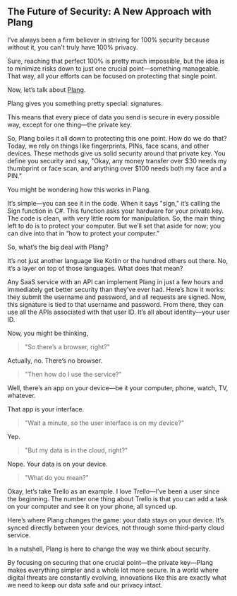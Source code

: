 ## The Future of Security: A New Approach with Plang

I’ve always been a firm believer in striving for 100% security because without it, you can't truly have 100% privacy. 

Sure, reaching that perfect 100% is pretty much impossible, but the idea is to minimize risks down to just one crucial point—something manageable. That way, all your efforts can be focused on protecting that single point.

Now, let’s talk about [Plang](https://plang.is). 

Plang gives you something pretty special: signatures. 

This means that every piece of data you send is secure in every possible way, except for one thing—the private key. 

So, Plang boiles it all down to protecting this one point. How do we do that? Today, we rely on things like fingerprints, PINs, face scans, and other devices. These methods give us solid security around that private key. You define you security and say, "Okay, any money transfer over $30 needs my thumbprint or face scan, and anything over $100 needs both my face and a PIN."

You might be wondering how this works in Plang. 

It’s simple—you can see it in the code. When it says "sign," it’s calling the Sign function in C#. This function asks your hardware for your private key. The code is clean, with very little room for manipulation. So, the main thing left to do is to protect your computer. But we’ll set that aside for now; you can dive into that in “how to protect your computer.”

So, what’s the big deal with Plang? 

It’s not just another language like Kotlin or the hundred others out there. No, it’s a layer on top of those languages. What does that mean? 

Any SaaS service with an API can implement Plang in just a few hours and immediately get better security than they’ve ever had. Here’s how it works: they submit the username and password, and all requests are signed. Now, this signature is tied to that username and password. From there, they can use all the APIs associated with that user ID. It’s all about identity—your user ID.

Now, you might be thinking, 
> "So there’s a browser, right?"

Actually, no. There’s no browser. 

> "Then how do I use the service?" 

Well, there’s an app on your device—be it your computer, phone, watch, TV, whatever.

 That app is your interface. 
 
 > "Wait a minute, so the user interface is on my device?" 
 
 Yep. 
 
 > "But my data is in the cloud, right?" 
 
 Nope. Your data is on your device. 
 
 > "What do you mean?" 
 
 Okay, let’s take Trello as an example. I love Trello—I’ve been a user since the beginning. The number one thing about Trello is that you can add a task on your computer and see it on your phone, all synced up. 
 
 Here’s where Plang changes the game: your data stays on your device. It’s synced directly between your devices, not through some third-party cloud service.

In a nutshell, Plang is here to change the way we think about security. 

By focusing on securing that one crucial point—the private key—Plang makes everything simpler and a whole lot more secure. In a world where digital threats are constantly evolving, innovations like this are exactly what we need to keep our data safe and our privacy intact.

